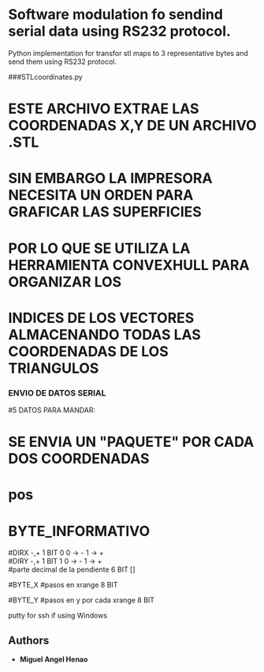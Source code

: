# Software modulation fo sendind serial data using RS232 protocol.

Python implementation for transfor stl maps to 3 representative bytes and send them using RS232 protocol.

###STLcoordinates.py
# ESTE ARCHIVO EXTRAE LAS COORDENADAS X,Y DE UN ARCHIVO .STL
# SIN EMBARGO LA IMPRESORA NECESITA UN ORDEN PARA GRAFICAR LAS SUPERFICIES
# POR LO QUE SE UTILIZA LA HERRAMIENTA CONVEXHULL PARA ORGANIZAR LOS
# INDICES DE LOS VECTORES ALMACENANDO TODAS LAS COORDENADAS DE LOS TRIANGULOS

###             ENVIO DE DATOS SERIAL

#5 DATOS PARA MANDAR:

# SE ENVIA UN "PAQUETE" POR CADA DOS COORDENADAS
#                             pos

#  BYTE_INFORMATIVO
#DIRX -,+    		                1 BIT 0                 0 -> -    1 -> +    
#DIRY -,+		                1 BIT 1                 0 -> -    1 -> +                  
#parte decimal de la pendiente	        6 BIT []

#BYTE_X
#pasos en xrange                        8 BIT

#BYTE_Y
#pasos en y por cada xrange             8 BIT

putty for ssh if using Windows

## Authors

* **Miguel Angel Henao**
